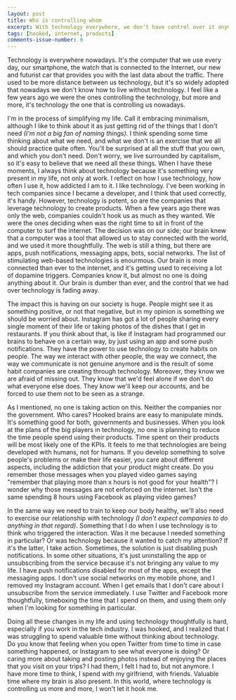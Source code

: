 ```yaml
---
layout: post
title: Who is controlling whom
excerpt: With technology everywhere, we don't have control over it anymore. It's learnt how to hook us and keep us using it.
tags: [hooked, internet, products]
comments-issue-number: 9
---
```


Technology is everywhere nowadays. It's the computer that we use every day, our smartphone, the watch that is connected to the Internet, our new and futurist car that provides you with the last data about the traffic. There used to be more distance between us technology, but it's so widely adopted that nowadays we don't know how to live without technology. I feel like a few years ago we were the ones controlling the technology, but more and more, it's technology the one that is controlling us nowadays.

I'm in the process of simplifying my life. Call it embracing minimalism, although I like to think about it as just getting rid of the things that I don't need *(I'm not a big fan of naming things)*. I think spending some time thinking about what we need, and what we don't is an exercise that we all should practice quite often. You'll be surprised at all the stuff that you own, and which you don't need. Don't worry, we live surrounded by capitalism, so it's easy to believe that we need all these things. When I have these moments, I always think about technology because it's something very present in my life, not only at work. I reflect on how I use technology, how often I use it, how addicted I am to it. I like technology. I've been working in tech companies since I became a developer, and I think that used correctly, it's handy. However, technology is potent, so are the companies that leverage technology to create products. When a few years ago there was only the web, companies couldn't hook us as much as they wanted. We were the ones deciding when was the right time to sit in front of the computer to surf the internet. The decision was on our side; our brain knew that a computer was a tool that allowed us to stay connected with the world, and we used it more thoughtfully. The web is still a thing, but there are apps, push notifications, messaging apps, bots, social networks. The list of stimulating web-based technologies is enourmous. Our brain is more connected than ever to the internet, and it's getting used to receiving a lot of dopamine triggers. Companies know it, but almost no one is doing anything about it. Our brain is dumber than ever, and the control that we had over technology is fading away.

The impact this is having on our society is huge. People might see it as something positive, or not that negative, but in my opinion is something we should be worried about. Instagram has got a lot of people sharing every single moment of their life or taking photos of the dishes that I get in restaurants. If you think about that, is like if Instagram had programmed our brains to behave on a certain way, by just using an app and some push notifications. They have the power to use technology to create habits on people. The way we interact with other people, the way we connect, the way we communicate is not genuine anymore and is the result of some habit companies are creating through technology. Moreover, they know we are afraid of missing out. They know that we'd feel alone if we don't do what everyone else does. They know we'll keep our accounts, and be forced to use them not to be seen as a strange.

As I mentioned, no one is taking action on this. Neither the companies nor the government. Who cares? Hooked brains are easy to manipulate minds. It's something good for both, governments and businesses. When you look at the plans of the big players in technology, no one is planning to reduce the time people spend using their products. Time spent on their products will be most likely one of the KPIs. It feels to me that technologies are being developed with humans, not for humans. If you develop something to solve people's problems or make their life easier, you care about different aspects, including the addiction that your product might create. Do you remember those messages when you played video games saying "remember that playing more than x hours is not good for your health"? I wonder why those messages are not enforced on the internet. Isn't the same spending 8 hours using Facebook as playing video games?

In the same way we need to train to keep our body healthy, we'll also need to exercise our relationship with technology *(I don't expect companies to do anything in that regard)*. Something that I do when I use technology is to think who triggered the interaction. Was it me because I needed something in particular? Or was technology because it wanted to catch my attention? If it's the latter, I take action. Sometimes, the solution is just disabling push notifications. In some other situations, it's just uninstalling the app or unsubscribing from the service because it's not bringing any value to my life. I have push notifications disabled for most of the apps, except the messaging apps. I don't use social networks on my mobile phone, and I removed my Instagram account. When I get emails that I don't care about I unsubscribe from the service immediately. I use Twitter and Facebook more thoughtfully, timeboxing the time that I spend on them, and using them only when I'm looking for something in particular.

Doing all these changes in my life and using technology thoughtfully is hard, especially if you work in the tech industry. I was hooked, and I realized that I was struggling to spend valuable time without thinking about technology. Do you know that feeling when you open Twitter from time to time in case something happened, or Instagram to see what everyone is doing? Or caring more about taking and posting photos instead of enjoying the places that you visit on your trips? I had them, I felt I had to, but not anymore. I have more time to think, I spend with my girlfriend, with friends. Valuable time where my brain is also present. In this world, where technology is controlling us more and more, I won't let it hook me.
